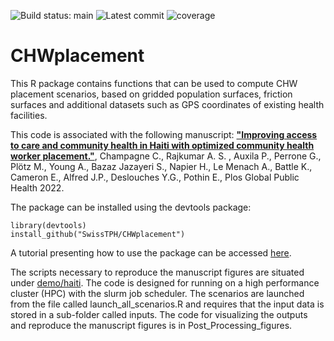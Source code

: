 ![Build status: main](https://img.shields.io/github/actions/workflow/status/SwissTPH/CHWplacement/r.yml?branch=main&style=flat-square)
![Latest commit](https://img.shields.io/github/last-commit/SwissTPH/CHWplacement/main?style=flat-square)
![coverage](https://img.shields.io/endpoint?url=https://gist.githubusercontent.com/clchampag/0ee1b8b341f3cca754974cab9bf9892b/raw/chw.json)


# CHWplacement

This R package contains functions that can be used to compute CHW placement scenarios, based on gridded population surfaces, friction surfaces and additional datasets such as GPS coordinates of existing health facilities.

This code is associated with the following manuscript:
 [**"Improving access to care and community health in Haiti with optimized community health worker placement."**](https://doi.org/10.1371/journal.pgph.0000167), Champagne C., Rajkumar A. S. , Auxila P., Perrone G., Plötz M., Young A., Bazaz Jazayeri S., Napier H., Le Menach A., Battle K., Cameron E., Alfred J.P., Deslouches Y.G., Pothin E., Plos Global Public Health 2022.


The package can be installed using the devtools package:  

```{r}
library(devtools)  
install_github("SwissTPH/CHWplacement")  
```
A tutorial presenting how to use the package can be accessed [here](https://swisstph.github.io/CHWplacement/articles/CHWplacement-vignette.html).

The scripts necessary to reproduce the manuscript figures are situated under [demo/haiti](https://github.com/SwissTPH/CHWplacement/tree/main/demo/haiti).  The code is designed for running on a high performance cluster (HPC) with the slurm job scheduler. The scenarios are launched from the file called launch_all_scenarios.R and requires that the input data is stored in a sub-folder called inputs. The code for visualizing the outputs and reproduce the manuscript figures is in Post_Processing_figures.


